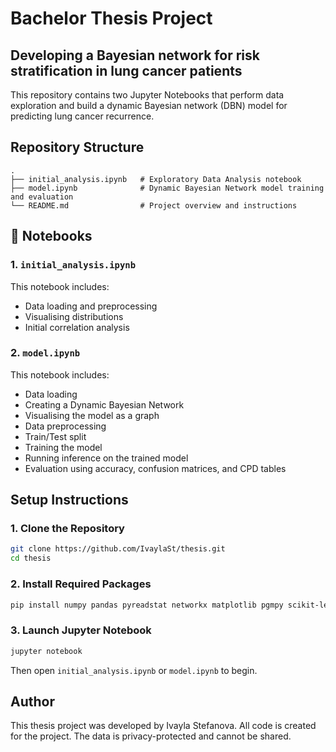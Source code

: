 # Bachelor Thesis Project

## Developing a Bayesian network for risk stratification in lung cancer patients

This repository contains two Jupyter Notebooks that perform data exploration and build a dynamic Bayesian network (DBN) model for predicting lung cancer recurrence.

## Repository Structure

```
.
├── initial_analysis.ipynb   # Exploratory Data Analysis notebook
├── model.ipynb              # Dynamic Bayesian Network model training and evaluation
└── README.md                # Project overview and instructions
```

## 📘 Notebooks

### 1. `initial_analysis.ipynb`

This notebook includes:

- Data loading and preprocessing
- Visualising distributions
- Initial correlation analysis

### 2. `model.ipynb`

This notebook includes:

- Data loading
- Creating a Dynamic Bayesian Network
- Visualising the model as a graph
- Data preprocessing
- Train/Test split
- Training the model
- Running inference on the trained model
- Evaluation using accuracy, confusion matrices, and CPD tables

## Setup Instructions

### 1. Clone the Repository

```bash
git clone https://github.com/IvaylaSt/thesis.git
cd thesis
```

### 2. Install Required Packages

```bash
pip install numpy pandas pyreadstat networkx matplotlib pgmpy scikit-learn seaborn
```

### 3. Launch Jupyter Notebook

```bash
jupyter notebook
```

Then open `initial_analysis.ipynb` or `model.ipynb` to begin.

## Author

This thesis project was developed by Ivayla Stefanova. All code is created for the project. The data is privacy-protected and cannot be shared.
